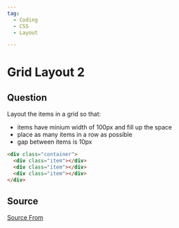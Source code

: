```yaml
---
tag:
  - Coding
  - CSS
  - Layout

---
```

  
# Grid Layout 2

## Question
Layout the items in a grid so that:

*   items have minium width of 100px and fill up the space
*   place as many items in a row as possible
*   gap between items is 10px

```html
<div class="container">
  <div class="item"></div>
  <div class="item"></div>
  <div class="item"></div>
</div>
```




##  Source
[Source From](https://bigfrontend.dev/css/grid-layout-2)

  